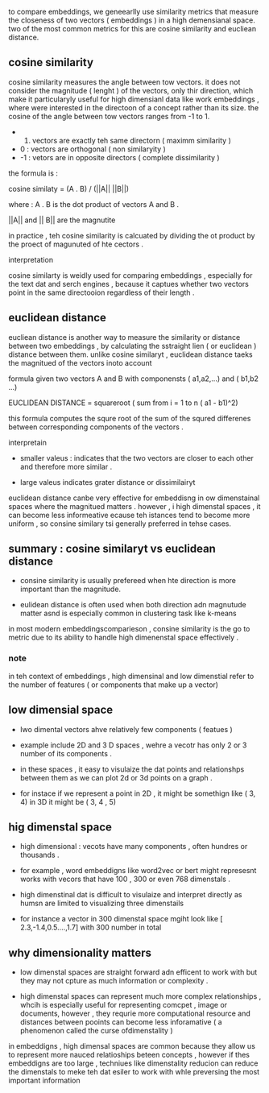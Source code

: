 to compare embeddings, we geneearlly use similarity metrics that measure the closeness of two vectors ( embeddings ) in a high demensianal space. two of the most common metrics for this are cosine similarity and eucliean distance. 


## cosine similarity 

cosine similarity measures the angle between tow vectors. it does not consider the magnitude ( lenght ) of the vectors, only thir direction, which make it particularyly useful for high dimensianl data like work embeddings , where were interested in the directoon of a concept rather than its size. the cosine of the angle between tow vectors ranges from -1 to 1. 

- 1. vectors are exactly teh same directorn ( maximm similarity )
- 0 : vectors are orthogonal ( non similaryity )
- -1 : vetors are in opposite directors ( complete dissimilarity )

the formula is : 

cosine similaty = (A . B) / (||A|| ||B||)

where : 
A . B is the dot product of vectors A and B . 

||A|| and || B|| are the magnutite 

in practice , teh cosine similarity is calcuated by dividing the ot product by the proect of magunuted of hte cectors . 


interpretation 

cosine similarty is weidly used for comparing embeddings , especially for the text dat and serch engines , because it captues whether two vectors point in the same directooion regardless of their length . 


## euclidean distance 


eucliean distance is another way to measure the similarity or distance between two embeddings , by calculating the sstraight lien ( or euclidean ) distance between them. 
unlike cosine similaryt , euclidean distance taeks the magnitued of the vectors inoto account 

formula 
given two vectors A and B with componensts ( a1,a2,...) and ( b1,b2 ...) 

EUCLIDEAN DISTANCE = squareroot ( sum from i = 1 to n ( a1 - b1)^2)


this formula computes the squre root of the sum of the squred differenes between corresponding components of the vectors . 

interpretain 

- smaller valeus : indicates that the two vectors are closer to each other and therefore more similar . 

- large valeus indicates grater distance or dissimilairyt 

euclidean distance canbe very effective for embeddisng in ow dimenstainal spaces where the magnitued matters . however , i high dimenstal spaces , it can become less informeative ecause teh istances tend to become more uniform , so consine similary tsi generally preferred in tehse cases. 

## summary : cosine similaryt vs euclidean distance 


- consine similarity  is usually prefereed when hte direction is more important than the magnitude. 

- eulidean distance is often used when both direction adn magnutude matter asnd is especially common in clustering task like k-means 


in most modern embeddingscomparieson , consine similarity is the go to metric due to its ability to handle high dimenenstal space effectively . 

### note 

in teh context of embeddings , high dimensinal and low dimenstial refer to the number of features ( or components that make up a vector) 

## low dimensial space 

- lwo dimental vectors ahve relatively few components ( featues ) 
- example include 2D and 3 D spaces , wehre a vecotr has only 2 or 3 number of its components . 
- in these spaces , it easy to visulaize the dat points and relationshps between them as we can plot 2d or 3d points on a graph . 

- for instace if we represent a point in 2D , it might be somethign like ( 3, 4) in 3D it might be ( 3, 4 , 5) 



## hig dimenstal space 

- high dimensional : vecots have many components , often hundres or thousands . 

- for example , word embeddigns like word2vec or bert might represesnt works with vecors that have 100 , 300 or even 768 dimenstals . 


- high dimenstinal dat is difficult to visulaize and interpret directly as humsn are limited to visualizing three dimenstails 

- for instance a vector in 300 dimenstal space mgiht look like [ 2.3,-1.4,0.5....,1.7] with 300 number in total 

## why dimensionality matters 

- low dimenstal spaces are straight forward adn efficent to work with but they may not cpture as much information or complexity . 

- high dimenstal spaces can represent much more complex relationships , whcih is especially useful for representing comcpet , image or documents, however , they requrie more computational resource and distances between pooints can become less inforamative ( a phenomenon called the curse ofdimenstality )


in embeddigns , high dimensal spaces are common because they allow us to represent more nauced relatioships beteen concepts , however if thes embeddigns are too large , techniues like dimenstality reducion can reduce the dimenstals to meke teh dat esiler to work with whle preversing the most important information 

